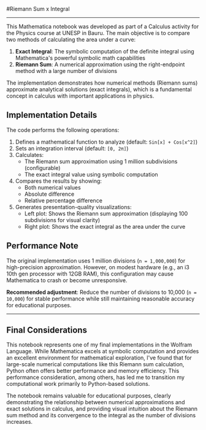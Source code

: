 #Riemann Sum x Integral 

---------------------

This Mathematica notebook was developed as part of a Calculus activity for the Physics course at UNESP in Bauru. The main objective is to compare two methods of calculating the area under a curve:

1. **Exact Integral**: The symbolic computation of the definite integral using Mathematica's powerful symbolic math capabilities
2. **Riemann Sum**: A numerical approximation using the right-endpoint method with a large number of divisions

The implementation demonstrates how numerical methods (Riemann sums) approximate analytical solutions (exact integrals), which is a fundamental concept in calculus with important applications in physics.

## Implementation Details

The code performs the following operations:

1. Defines a mathematical function to analyze (default: `Sin[x] + Cos[x^2]`)
2. Sets an integration interval (default: `[0, 2π]`)
3. Calculates:
   - The Riemann sum approximation using 1 million subdivisions (configurable)
   - The exact integral value using symbolic computation
4. Compares the results by showing:
   - Both numerical values
   - Absolute difference
   - Relative percentage difference
5. Generates presentation-quality visualizations:
   - Left plot: Shows the Riemann sum approximation (displaying 100 subdivisions for visual clarity)
   - Right plot: Shows the exact integral as the area under the curve

## Performance Note

The original implementation uses 1 million divisions (`n = 1,000,000`) for high-precision approximation. However, on modest hardware (e.g., an i3 10th gen processor with 12GB RAM), this configuration may cause Mathematica to crash or become unresponsive. 

**Recommended adjustment**: Reduce the number of divisions to 10,000 (`n = 10,000`) for stable performance while still maintaining reasonable accuracy for educational purposes.

---------------------------------

## Final Considerations

This notebook represents one of my final implementations in the Wolfram Language. While Mathematica excels at symbolic computation and provides an excellent environment for mathematical exploration, I've found that for large-scale numerical computations like this Riemann sum calculation, Python often offers better performance and memory efficiency. This performance consideration, among others, has led me to transition my computational work primarily to Python-based solutions.

The notebook remains valuable for educational purposes, clearly demonstrating the relationship between numerical approximations and exact solutions in calculus, and providing visual intuition about the Riemann sum method and its convergence to the integral as the number of divisions increases.
